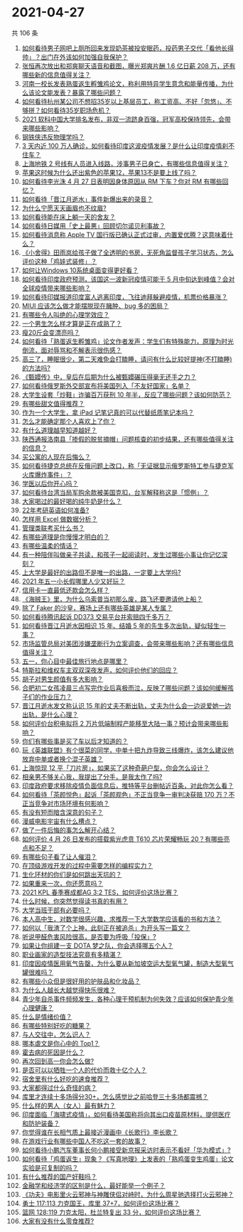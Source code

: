 # 2021-04-27

共 106 条

<!-- BEGIN -->
<!-- 最后更新时间 Tue Apr 27 2021 11:04:46 GMT+0800 (China Standard Time) -->

1. [如何看待男子网吧上厕所回来发现奶茶被投安眠药，投药男子交代「看他长得帅」？出门在外该如何加强自我保护？](https://www.zhihu.com/question/456477743)
2. [张恒再次放出和郑爽聊天语音和截图，曝光郑爽片酬 1.6 亿日薪 208
   万，还有哪些新的信息值得关注？](https://www.zhihu.com/question/456689667)
3. [河南一校长发表熟蛋返生孵雏鸡论文，称利用特异学生意念和能量传播，为什么该论文能发表？暴露了哪些问题？](https://www.zhihu.com/question/456600672)
4. [如何看待杭州某公司不想招35岁以上基层员工，称工资高、不好「忽悠」、不够拼？如何看待35岁职场危机？](https://www.zhihu.com/question/456103378)
5. [2021
   软科中国大学排名发布，非双一流跻身百强，冠军高校保持领先，会带来哪些影响？](https://www.zhihu.com/question/456588330)
6. [钢铁侠违反物理学吗？](https://www.zhihu.com/question/278556408)
7. [3 天内近 100
   万人确诊，如何看待印度这波疫情发展？是什么让印度疫情刹不住车？](https://www.zhihu.com/question/456445443)
8. [上海地铁 2
   号线有人员进入线路，涉事男子已身亡，有哪些信息值得关注？](https://www.zhihu.com/question/456666009)
9. [苹果这时候为什么还出紫色的苹果12，苹果13不是要上线了吗？](https://www.zhihu.com/question/455759423)
10. [如何看待李光洙 4 月 27 日表明因身体原因从 RM 下车？你对 RM
    有哪些回忆？](https://www.zhihu.com/question/456761112)
11. [如何看待「晋江月逝水」事件新爆出来的录音？](https://www.zhihu.com/question/456698766)
12. [为什么宁愿天天画眉也不纹眉?](https://www.zhihu.com/question/360168698)
13. [如何看待能在床上躺一天的舍友？](https://www.zhihu.com/question/318657086)
14. [如何看待日媒用「史上最悪」回顾切尔诺贝利事故？](https://www.zhihu.com/question/456713294)
15. [如何看待消息称 Apple TV
    国行版已确认正式过审，内置爱优腾？这意味着什么？](https://www.zhihu.com/question/456604493)
16. [《小舍得》田雨岚给孩子做了全透明的书房，无死角监督孩子学习状态，怎么评价这种「鸡娃式装修」？](https://www.zhihu.com/question/456247026)
17. [如何让Windows 10系统桌面变得更好看？](https://www.zhihu.com/question/45120814)
18. [如何看待印度政府预测，该国这一波新冠疫情可能于 5
    月中旬达到峰值？会对全球疫情带来哪些影响？](https://www.zhihu.com/question/456604776)
19. [如何看待印媒报道印度富人逃离印度，飞往迪拜躲避疫情，机票价格暴涨？](https://www.zhihu.com/question/456507428)
20. [MIUI 应该怎么做才能摆脱现在臃肿、bug 多的困局？](https://www.zhihu.com/question/453584579)
21. [有哪些令人叫绝的心理学效应？](https://www.zhihu.com/question/20357247)
22. [一个男生怎么样才算是正在成熟了？](https://www.zhihu.com/question/431134549)
23. [瘦20斤会变漂亮吗？](https://www.zhihu.com/question/392591592)
24. [如何看待「熟蛋返生孵雏鸡」论文作者发声：学生们有特殊能力，原理为时光倒流，面对辱骂和不解表示很伤感？](https://www.zhihu.com/question/456639794)
25. [高三了，睡眠很少，第二天难免会打瞌睡，请问有什么比较好提神(不打瞌睡)的方法吗?](https://www.zhihu.com/question/309565178)
26. [《甄嬛传》中，皇后在后期为什么被甄嬛碾压得毫无还手之力？](https://www.zhihu.com/question/372451881)
27. [如何看待俄罗斯外交部宣布将美国列入「不友好国家」名单？](https://www.zhihu.com/question/456613035)
28. [大学生设套「炒鞋」诈骗百万获刑 10
    年半，反应了哪些问题？该如何防范？](https://www.zhihu.com/question/456264816)
29. [有哪些甜文值得推荐？](https://www.zhihu.com/question/355515763)
30. [作为一个大学生，拿 iPad 记笔记真的可以代替纸质笔记本吗？](https://www.zhihu.com/question/304770209)
31. [怎么才能确定那个人喜欢上了你？](https://www.zhihu.com/question/455880516)
32. [有什么道理越早知道越好？](https://www.zhihu.com/question/431287807)
33. [陕西通报洛南县「掺假的脱贫摘帽」问题核查的初步结果，还有哪些值得关注的信息？](https://www.zhihu.com/question/456741134)
34. [买公寓的人现在后悔么？](https://www.zhihu.com/question/292382327)
35. [如何看待捷克总统在反俄问题上改口，称「无证据显示俄罗斯特工参与捷克军火库爆炸事件」？](https://www.zhihu.com/question/456597533)
36. [学医以后你开心吗？](https://www.zhihu.com/question/455333738)
37. [如何看待台湾当局军购余款被美国克扣，台军解释称这是「惯例」？](https://www.zhihu.com/question/456602898)
38. [大家喝过的最好喝的纯牛奶是什么？](https://www.zhihu.com/question/37973170)
39. [22年考研英语如何准备?](https://www.zhihu.com/question/355827400)
40. [怎样用 Excel 做数据分析？](https://www.zhihu.com/question/19754722)
41. [管理类联考买什么书？](https://www.zhihu.com/question/372317129)
42. [有哪些道理是你慢慢才明白的？](https://www.zhihu.com/question/370392243)
43. [有哪些温柔的情话？](https://www.zhihu.com/question/445829954)
44. [有一种陪伴叫做亲子共读，和孩子一起阅读时，发生过哪些小事让你记忆深刻？](https://www.zhihu.com/question/454403577)
45. [上大学是最好的出路但不是唯一的出路，一定要上大学吗?](https://www.zhihu.com/question/450330610)
46. [2021 年五一小长假哪里人少又好玩？](https://www.zhihu.com/question/454525882)
47. [信用卡一直最低还款会怎么样？](https://www.zhihu.com/question/448302850)
48. [《海贼王》里，为什么乌索普当初那么废，路飞还要邀请他上船？](https://www.zhihu.com/question/456294379)
49. [除了 Faker 的沙皇，赛场上还有哪些英雄是某人专属？](https://www.zhihu.com/question/443771037)
50. [如何看待腾讯起诉 DD373 交易平台并索赔四千多万？](https://www.zhihu.com/question/453578487)
51. [如何看待晋江月逝水因相识 15 年、结婚 5
    年的先生多次出轨，疑似轻生一事？](https://www.zhihu.com/question/456456779)
52. [市场监管总局对美团涉嫌垄断行为立案调查，会带来哪些影响？还有哪些信息值得关注？](https://www.zhihu.com/question/456670358)
53. [五一，你心目中最佳旅行地点是哪里？](https://www.zhihu.com/question/453601967)
54. [特斯拉和维权车主双双深夜发声，如何评价他们的回应？](https://www.zhihu.com/question/456587915)
55. [胡子对男生颜值有多大影响？](https://www.zhihu.com/question/294511640)
56. [合肥初二女孩凌晨三点写完作业后喜极而泣，反映了哪些问题？该如何缓解孩子们的作业压力？](https://www.zhihu.com/question/456173619)
57. [晋江月逝水发文称认识 15
    年的丈夫不断出轨，丈夫为什么会一边说爱她一边出轨，是什么心理？](https://www.zhihu.com/question/456437104)
58. [如何评价台积电拟将 2
    万片低端制程产能移至大陆一事？预计会带来哪些影响？](https://www.zhihu.com/question/456306249)
59. [你们有哪些事是买了车以后才知道的？](https://www.zhihu.com/question/31086102)
60. [玩《英雄联盟》有个很菜的同学，中单十把九炸导致三线爆炸，该怎么建议他放弃中单或者换个混子英雄？](https://www.zhihu.com/question/452787061)
61. [上海惊现 12
    平「刀片房」，如果买了这种奇葩户型，你会怎么设计？](https://www.zhihu.com/question/455743955)
62. [相亲男不够关心我，我提出了分手，是我太作了吗?](https://www.zhihu.com/question/455591381)
63. [印度政府要求移除疫情负面信息后，推特等平台删帖近百条，对此你怎么看？](https://www.zhihu.com/question/456608680)
64. [如何看待「茶颜悦色」起诉「茶颜观色」不正当竞争一审判决获赔 170
    万？不正当竞争对市场环境有何影响？](https://www.zhihu.com/question/456611975)
65. [有没有短而暗含深意的句子？](https://www.zhihu.com/question/443439850)
66. [漫威电影宇宙有什么槽点？](https://www.zhihu.com/question/305191364)
67. [做了一件后悔的事怎么解开心结？](https://www.zhihu.com/question/300531451)
68. [如何评价 4 月 26 日发布的搭载紫光虎贲 T610 芯片荣耀畅玩
    20？有哪些亮点和不足？](https://www.zhihu.com/question/456604855)
69. [有哪些句子看了让人催泪？](https://www.zhihu.com/question/448927565)
70. [在顶级游戏开发的过程中需要怎样的编程实力？](https://www.zhihu.com/question/57582995)
71. [生化环材的你们是如何跳出天坑的？](https://www.zhihu.com/question/453870771)
72. [如果重来一次，你还愿意吗？](https://www.zhihu.com/question/455152927)
73. [2021 KPL 春季赛成都AG 3:2
    TES，如何评价这场比赛？](https://www.zhihu.com/question/456536490)
74. [什么时候，你突然觉得读书真的有用？](https://www.zhihu.com/question/453740380)
75. [大学当班干部有必要吗？](https://www.zhihu.com/question/295922396)
76. [本人高中生，对数学很感兴趣，求推荐一下大学数学应该看的书和方法？](https://www.zhihu.com/question/444606417)
77. [如何以「我渣了个上神，此刻正在被追杀」为开头写一篇文？](https://www.zhihu.com/question/454304575)
78. [听说甲醛危害风险很高，是否要为呼吸「投保」?](https://www.zhihu.com/question/455436050)
79. [如果让你组建一支 DOTA 梦之队，你会选择哪五个人？](https://www.zhihu.com/question/456091208)
80. [职业画家的造型技法究竟有多精湛？](https://www.zhihu.com/question/273919371)
81. [印度因疫情医用氧气告罄，为什么要从新加坡空运大型氧气罐，制造大型氧气罐很难吗？](https://www.zhihu.com/question/456462365)
82. [有哪些小众但是很好用的护肤品和化妆品？](https://www.zhihu.com/question/29732330)
83. [为什么人越长大越觉得快乐很难？](https://www.zhihu.com/question/454683034)
84. [青少年自杀事件频频发生，各种心理干预机制为何失效？应该如何保护青少年心理健康？](https://www.zhihu.com/question/456598363)
85. [什么是情绪价值？](https://www.zhihu.com/question/326968879)
86. [有哪些特别好吃的糖果？](https://www.zhihu.com/question/22631051)
87. [与人交往中，怎么识人？](https://www.zhihu.com/question/325225784)
88. [哪本虐文是你心中的 Top1？](https://www.zhihu.com/question/419593520)
89. [霍去病的死因是什么？](https://www.zhihu.com/question/23393068)
90. [再次回到高一你会怎么做?](https://www.zhihu.com/question/453799112)
91. [是否可以以牺牲一个人的代价而救十亿个人？](https://www.zhihu.com/question/382523269)
92. [宿舍里有什么好吃的速食推荐？](https://www.zhihu.com/question/451613847)
93. [大家都得过什么奇怪的病？](https://www.zhihu.com/question/55665638)
94. [库里才连续十多场得分30+，怎么感觉比之前哈登三十多场都震撼？](https://www.zhihu.com/question/455753569)
95. [什么样的男人（女人）最有魅力？](https://www.zhihu.com/question/19586915)
96. [印度面临「海啸式疫情」，如何看待美国称将向其出口疫苗原材料，提供医疗和防护装备？](https://www.zhihu.com/question/456591873)
97. [你觉得谁在长相气质上最接近漫画中《长歌行》李长歌？](https://www.zhihu.com/question/454037694)
98. [在游戏行业有哪些中国人不吃这一套的故事？](https://www.zhihu.com/question/454517038)
99. [如何看待小鹏汽车董事长何小鹏接受新京报采访时表示不看好「华为模式」?](https://www.zhihu.com/question/455998211)
100. [如何看待「鸡蛋返生」现象？《写真地理》上发表的「熟鸡蛋变生鸡蛋」论文实验是可复制的吗？](https://www.zhihu.com/question/456600264)
101. [有什么推荐的国产好鞋吗？](https://www.zhihu.com/question/452510931)
102. [金融学和经济学的区别是什么，最好能举一个例子？](https://www.zhihu.com/question/390824448)
103. [《功夫》电影里火云邪神与神雕侠侣对峙时，为什么周星驰选择打火云邪神？](https://www.zhihu.com/question/29221858)
104. [勇士 117:113 力克国王，库里
     37+7，如何评价这场比赛？](https://www.zhihu.com/question/456599678)
105. [篮网 128:119 力克太阳，杜兰特复出 33
     分，如何评价这场比赛？](https://www.zhihu.com/question/456583132)
106. [大家有没有什么零食推荐?](https://www.zhihu.com/question/448037173)

<!-- END -->
